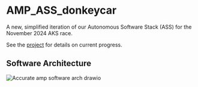 # AMP_ASS_donkeycar

A new, simplified iteration of our Autonomous Software Stack (ASS) for the November 2024 AKS race.

See the [project]([url](https://github.com/orgs/Autonomous-Motorsports-Purdue/projects/7/views/1)) for details on current progress.

## Software Architecture
[comment]:<![AMP_ASS_v6 drawio](https://github.com/user-attachments/assets/b33d82fe-5a2b-4135-8712-d414215c062e)>
![Accurate amp software arch drawio](https://github.com/user-attachments/assets/393551b9-a4ba-40e4-bac9-0735d53b5a78)

